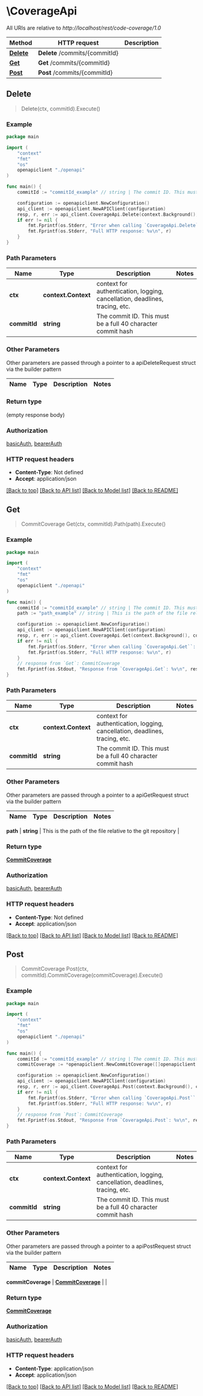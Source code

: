 # \CoverageApi

All URIs are relative to *http://localhost/rest/code-coverage/1.0*

Method | HTTP request | Description
------------- | ------------- | -------------
[**Delete**](CoverageApi.md#Delete) | **Delete** /commits/{commitId} | 
[**Get**](CoverageApi.md#Get) | **Get** /commits/{commitId} | 
[**Post**](CoverageApi.md#Post) | **Post** /commits/{commitId} | 



## Delete

> Delete(ctx, commitId).Execute()





### Example

```go
package main

import (
    "context"
    "fmt"
    "os"
    openapiclient "./openapi"
)

func main() {
    commitId := "commitId_example" // string | The commit ID. This must be a full 40 character commit hash

    configuration := openapiclient.NewConfiguration()
    api_client := openapiclient.NewAPIClient(configuration)
    resp, r, err := api_client.CoverageApi.Delete(context.Background(), commitId).Execute()
    if err != nil {
        fmt.Fprintf(os.Stderr, "Error when calling `CoverageApi.Delete``: %v\n", err)
        fmt.Fprintf(os.Stderr, "Full HTTP response: %v\n", r)
    }
}
```

### Path Parameters


Name | Type | Description  | Notes
------------- | ------------- | ------------- | -------------
**ctx** | **context.Context** | context for authentication, logging, cancellation, deadlines, tracing, etc.
**commitId** | **string** | The commit ID. This must be a full 40 character commit hash | 

### Other Parameters

Other parameters are passed through a pointer to a apiDeleteRequest struct via the builder pattern


Name | Type | Description  | Notes
------------- | ------------- | ------------- | -------------


### Return type

 (empty response body)

### Authorization

[basicAuth](../README.md#basicAuth), [bearerAuth](../README.md#bearerAuth)

### HTTP request headers

- **Content-Type**: Not defined
- **Accept**: application/json

[[Back to top]](#) [[Back to API list]](../README.md#documentation-for-api-endpoints)
[[Back to Model list]](../README.md#documentation-for-models)
[[Back to README]](../README.md)


## Get

> CommitCoverage Get(ctx, commitId).Path(path).Execute()





### Example

```go
package main

import (
    "context"
    "fmt"
    "os"
    openapiclient "./openapi"
)

func main() {
    commitId := "commitId_example" // string | The commit ID. This must be a full 40 character commit hash
    path := "path_example" // string | This is the path of the file relative to the git repository

    configuration := openapiclient.NewConfiguration()
    api_client := openapiclient.NewAPIClient(configuration)
    resp, r, err := api_client.CoverageApi.Get(context.Background(), commitId).Path(path).Execute()
    if err != nil {
        fmt.Fprintf(os.Stderr, "Error when calling `CoverageApi.Get``: %v\n", err)
        fmt.Fprintf(os.Stderr, "Full HTTP response: %v\n", r)
    }
    // response from `Get`: CommitCoverage
    fmt.Fprintf(os.Stdout, "Response from `CoverageApi.Get`: %v\n", resp)
}
```

### Path Parameters


Name | Type | Description  | Notes
------------- | ------------- | ------------- | -------------
**ctx** | **context.Context** | context for authentication, logging, cancellation, deadlines, tracing, etc.
**commitId** | **string** | The commit ID. This must be a full 40 character commit hash | 

### Other Parameters

Other parameters are passed through a pointer to a apiGetRequest struct via the builder pattern


Name | Type | Description  | Notes
------------- | ------------- | ------------- | -------------

 **path** | **string** | This is the path of the file relative to the git repository | 

### Return type

[**CommitCoverage**](CommitCoverage.md)

### Authorization

[basicAuth](../README.md#basicAuth), [bearerAuth](../README.md#bearerAuth)

### HTTP request headers

- **Content-Type**: Not defined
- **Accept**: application/json

[[Back to top]](#) [[Back to API list]](../README.md#documentation-for-api-endpoints)
[[Back to Model list]](../README.md#documentation-for-models)
[[Back to README]](../README.md)


## Post

> CommitCoverage Post(ctx, commitId).CommitCoverage(commitCoverage).Execute()





### Example

```go
package main

import (
    "context"
    "fmt"
    "os"
    openapiclient "./openapi"
)

func main() {
    commitId := "commitId_example" // string | The commit ID. This must be a full 40 character commit hash
    commitCoverage := *openapiclient.NewCommitCoverage([]openapiclient.FileCoverage{*openapiclient.NewFileCoverage("Path_example", "Coverage_example")}) // CommitCoverage | 

    configuration := openapiclient.NewConfiguration()
    api_client := openapiclient.NewAPIClient(configuration)
    resp, r, err := api_client.CoverageApi.Post(context.Background(), commitId).CommitCoverage(commitCoverage).Execute()
    if err != nil {
        fmt.Fprintf(os.Stderr, "Error when calling `CoverageApi.Post``: %v\n", err)
        fmt.Fprintf(os.Stderr, "Full HTTP response: %v\n", r)
    }
    // response from `Post`: CommitCoverage
    fmt.Fprintf(os.Stdout, "Response from `CoverageApi.Post`: %v\n", resp)
}
```

### Path Parameters


Name | Type | Description  | Notes
------------- | ------------- | ------------- | -------------
**ctx** | **context.Context** | context for authentication, logging, cancellation, deadlines, tracing, etc.
**commitId** | **string** | The commit ID. This must be a full 40 character commit hash | 

### Other Parameters

Other parameters are passed through a pointer to a apiPostRequest struct via the builder pattern


Name | Type | Description  | Notes
------------- | ------------- | ------------- | -------------

 **commitCoverage** | [**CommitCoverage**](CommitCoverage.md) |  | 

### Return type

[**CommitCoverage**](CommitCoverage.md)

### Authorization

[basicAuth](../README.md#basicAuth), [bearerAuth](../README.md#bearerAuth)

### HTTP request headers

- **Content-Type**: application/json
- **Accept**: application/json

[[Back to top]](#) [[Back to API list]](../README.md#documentation-for-api-endpoints)
[[Back to Model list]](../README.md#documentation-for-models)
[[Back to README]](../README.md)


